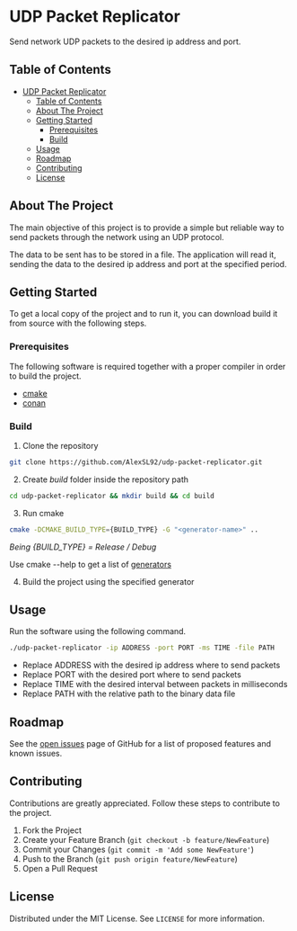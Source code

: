 # UDP Packet Replicator

Send network UDP packets to the desired ip address and port.

## Table of Contents

- [UDP Packet Replicator](#udp-packet-replicator)
  - [Table of Contents](#table-of-contents)
  - [About The Project](#about-the-project)
  - [Getting Started](#getting-started)
    - [Prerequisites](#prerequisites)
    - [Build](#build)
  - [Usage](#usage)
  - [Roadmap](#roadmap)
  - [Contributing](#contributing)
  - [License](#license)

## About The Project

The main objective of this project is to provide a simple but reliable way to send packets through the network using an UDP protocol. 

The data to be sent has to be stored in a file. The application will read it, sending the data to the desired ip address and port at the specified period.

## Getting Started

To get a local copy of the project and to run it, you can download build it from source with the following steps.

### Prerequisites

The following software is required together with a proper compiler in order to build the project.

* [cmake](https://cmake.org/download/)
* [conan](https://conan.io/downloads.html)

### Build

1. Clone the repository
```sh
git clone https://github.com/AlexSL92/udp-packet-replicator.git
```
2. Create _build_ folder inside the repository path
```sh
cd udp-packet-replicator && mkdir build && cd build
```
3. Run cmake
```sh
cmake -DCMAKE_BUILD_TYPE={BUILD_TYPE} -G "<generator-name>" ..
```
_Being {BUILD_TYPE} = Release / Debug_

Use cmake --help to get a list of [generators](https://cmake.org/cmake/help/v3.0/manual/cmake-generators.7.html)

4. Build the project using the specified generator

## Usage

Run the software using the following command.
```sh
./udp-packet-replicator -ip ADDRESS -port PORT -ms TIME -file PATH
```
* Replace ADDRESS with the desired ip address where to send packets
* Replace PORT with the desired port where to send packets
* Replace TIME with the desired interval between packets in milliseconds
* Replace PATH with the relative path to the binary data file

## Roadmap

See the [open issues](https://github.com/AlexSL92/udp-packet-replicator/issues) page of GitHub for a list of proposed features and known issues.

## Contributing

Contributions are greatly appreciated. Follow these steps to contribute to the project.

1. Fork the Project
2. Create your Feature Branch (`git checkout -b feature/NewFeature`)
3. Commit your Changes (`git commit -m 'Add some NewFeature'`)
4. Push to the Branch (`git push origin feature/NewFeature`)
5. Open a Pull Request

## License

Distributed under the MIT License. See `LICENSE` for more information.
